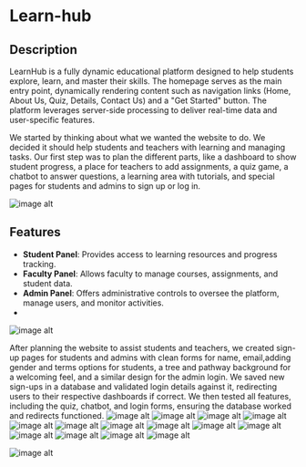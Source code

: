 # Learn-hub
## Description
LearnHub is a fully dynamic educational platform designed to help students explore, learn, and master their skills. The homepage serves as the main entry point, dynamically rendering content such as navigation links (Home, About Us, Quiz, Details, Contact Us) and a "Get Started" button. The platform leverages server-side processing to deliver real-time data and user-specific features.

We started by thinking about what we wanted the website to do. We decided it should help students and teachers with learning and managing tasks. Our first step was to plan the different parts, like a dashboard to show student progress, a place for teachers to add assignments, a quiz game, a chatbot to answer questions, a learning area with tutorials, and special pages for students and admins to sign up or log in.

![image alt](https://github.com/pujariharshavardhan/Learn-hub/blob/a4dedb97581e59300c546dbc203c805fb5b8dc25/images/1.png)


## Features
- **Student Panel**: Provides access to learning resources and progress tracking.
- **Faculty Panel**: Allows faculty to manage courses, assignments, and student data.
- **Admin Panel**: Offers administrative controls to oversee the platform, manage users, and monitor activities.
- 
![image alt](https://github.com/pujariharshavardhan/Learn-hub/blob/985fa524790642554371185e81f886385e862a58/images/2.png)

After planning the website to assist students and teachers, we created sign-up pages for students and admins with clean forms for name, email,adding gender and terms options for students, a tree and pathway background for a welcoming feel, and a similar design for the admin login. We saved new sign-ups in a database and validated login details against it, redirecting users to their respective dashboards if correct. We then tested all features, including the quiz, chatbot, and login forms, ensuring the database worked and redirects functioned.
![image alt](https://github.com/pujariharshavardhan/Learn-hub/blob/985fa524790642554371185e81f886385e862a58/images/3.png)
![image alt](https://github.com/pujariharshavardhan/Learn-hub/blob/474eb471d721217924b50868480641af2dd674c8/images/tutorials.png)
![image alt](https://github.com/pujariharshavardhan/Learn-hub/blob/985fa524790642554371185e81f886385e862a58/images/4.png)
![image alt](https://github.com/pujariharshavardhan/Learn-hub/blob/985fa524790642554371185e81f886385e862a58/images/5.png)
![image alt](https://github.com/pujariharshavardhan/Learn-hub/blob/985fa524790642554371185e81f886385e862a58/images/6.png)
![image alt](https://github.com/pujariharshavardhan/Learn-hub/blob/985fa524790642554371185e81f886385e862a58/images/7.png)
![image alt](https://github.com/pujariharshavardhan/Learn-hub/blob/985fa524790642554371185e81f886385e862a58/images/8.png)
![image alt](https://github.com/pujariharshavardhan/Learn-hub/blob/985fa524790642554371185e81f886385e862a58/images/9.png)
![image alt](https://github.com/pujariharshavardhan/Learn-hub/blob/985fa524790642554371185e81f886385e862a58/images/10.png)
![image alt](https://github.com/pujariharshavardhan/Learn-hub/blob/985fa524790642554371185e81f886385e862a58/images/11.png)
![image alt](https://github.com/pujariharshavardhan/Learn-hub/blob/985fa524790642554371185e81f886385e862a58/images/12.png)
![image alt](https://github.com/pujariharshavardhan/Learn-hub/blob/985fa524790642554371185e81f886385e862a58/images/13.png)
![image alt](https://github.com/pujariharshavardhan/Learn-hub/blob/985fa524790642554371185e81f886385e862a58/images/14.png)
![image alt](https://github.com/pujariharshavardhan/Learn-hub/blob/985fa524790642554371185e81f886385e862a58/images/15.png)

![image alt](https://github.com/pujariharshavardhan/Learn-hub/blob/985fa524790642554371185e81f886385e862a58/images/database.png)

